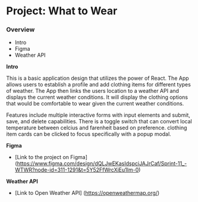# Project: What to Wear

### Overview

* Intro
* Figma
* Weather API

**Intro**

This is a basic application design that utilizes the power of React. The App allows users to establish a profile and add clothing items for different types of weather. The App then links the users location to a weather API and displays the current weather conditions. It will display the clothing options that would be comfortable to wear given the current weather conditions.

Features include multiple interactive forms with input elements and submit, save, and delete capabilities. There is a toggle switch that can convert local temperature between celcius and farenheit based on preference. clothing item cards can be clicked to focus specifically with a popup modal.  

**Figma**

* [Link to the project on Figma] (https://www.figma.com/design/dQLJwEKasIdspciJAJrCaf/Sprint-11_-WTWR?node-id=311-1291&t=5Y52FfWrcXiEu1Im-0)

**Weather API**

* [Link to Open Weather API] (https://openweathermap.org/)






